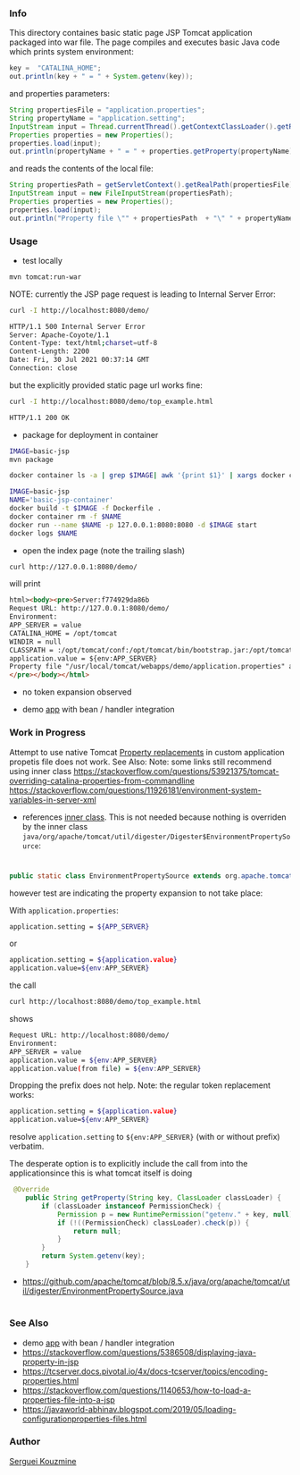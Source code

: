 ### Info

This directory containes basic static page JSP Tomcat application packaged into war file.
The page compiles and executes basic Java code which prints system environment:
```java
key =  "CATALINA_HOME";
out.println(key + " = " + System.getenv(key));
```
and properties parameters:

```java
String propertiesFile = "application.properties";
String propertyName = "application.setting";
InputStream input = Thread.currentThread().getContextClassLoader().getResourceAsStream(propertiesFile);
Properties properties = new Properties();
properties.load(input);
out.println(propertyName + " = " + properties.getProperty(propertyName));
```
and reads the contents of the local file:
```java
String propertiesPath = getServletContext().getRealPath(propertiesFile);
InputStream input = new FileInputStream(propertiesPath);
Properties properties = new Properties();
properties.load(input);
out.println("Property file \"" + propertiesPath  + "\" " + propertyName + " = " + properties.getProperty(propertyName));
```

### Usage
* test locally
```sh
mvn tomcat:run-war
```
NOTE: currently the JSP page request is leading to Internal Server Error:
```sh
curl -I http://localhost:8080/demo/
```
```sh
HTTP/1.1 500 Internal Server Error
Server: Apache-Coyote/1.1
Content-Type: text/html;charset=utf-8
Content-Length: 2200
Date: Fri, 30 Jul 2021 00:37:14 GMT
Connection: close
``` 
but the explicitly provided static page url works fine:
```sh
curl -I http://localhost:8080/demo/top_example.html
```
```sh
HTTP/1.1 200 OK
```
* package for deployment in container
```sh
IMAGE=basic-jsp
mvn package
```
```sh
docker container ls -a | grep $IMAGE| awk '{print $1}' | xargs docker container rm -f
```
```sh
IMAGE=basic-jsp 
NAME='basic-jsp-container'
docker build -t $IMAGE -f Dockerfile . 
docker container rm -f $NAME
docker run --name $NAME -p 127.0.0.1:8080:8080 -d $IMAGE start
docker logs $NAME
```
* open the index page (note the trailing slash)
```sh
curl http://127.0.0.1:8080/demo/
```
will print

```html
html><body><pre>Server:f774929da86b
Request URL: http://127.0.0.1:8080/demo/
Environment:
APP_SERVER = value
CATALINA_HOME = /opt/tomcat
WINDIR = null
CLASSPATH = :/opt/tomcat/conf:/opt/tomcat/bin/bootstrap.jar:/opt/tomcat/bin/tomcat-juli.jar
application.value = ${env:APP_SERVER}
Property file "/usr/local/tomcat/webapps/demo/application.properties" application.value = ${env:APP_SERVER}
</pre></body></html>
```
- no token expansion observed

 * demo [app](https://github.com/vborrego/jsp-example) with bean / handler integration
### Work in Progress

Attempt to use native Tomcat [Property replacements](https://tomcat.apache.org/tomcat-8.5-doc/config/systemprops.html#Property_replacements) in custom application propetis file does not work.
See Also:
Note: some links still recommend using inner class
https://stackoverflow.com/questions/53921375/tomcat-overriding-catalina-properties-from-commandline
https://stackoverflow.com/questions/11926181/environment-system-variables-in-server-xml
- references [inner class](https://github.com/apache/tomcat/blob/8.5.x/java/org/apache/tomcat/util/digester/Digester.java#L174). This is not needed because nothing is overriden by the inner class
`java/org/apache/tomcat/util/digester/Digester$EnvironmentPropertySource`:
 

# 
```java 
public static class EnvironmentPropertySource extends org.apache.tomcat.util.digester.EnvironmentPropertySource
```
however test are indicating the property expansion to not take place:

With `application.properties`:
```sh
application.setting = ${APP_SERVER}
```
or
```sh
application.setting = ${application.value}
application.value=${env:APP_SERVER}
```
the call
```sh
curl http://localhost:8080/demo/top_example.html

```
shows
```sh
Request URL: http://localhost:8080/demo/
Environment:
APP_SERVER = value
application.value = ${env:APP_SERVER}
application.value(from file) = ${env:APP_SERVER}
```
Dropping the prefix does not help. Note: the regular token replacement works:
```sh
application.setting = ${application.value}
application.value=${env:APP_SERVER} 
```
resolve `application.setting` to `${env:APP_SERVER}` (with or without prefix) verbatim.

The desperate option is to explicitly include the call from into the applicationsince this is what tomcat itself is doing
```java
 @Override
    public String getProperty(String key, ClassLoader classLoader) {
        if (classLoader instanceof PermissionCheck) {
            Permission p = new RuntimePermission("getenv." + key, null);
            if (!((PermissionCheck) classLoader).check(p)) {
                return null;
            }
        }
        return System.getenv(key);
    }
```
*  https://github.com/apache/tomcat/blob/8.5.x/java/org/apache/tomcat/util/digester/EnvironmentPropertySource.java
#

### See Also

  * demo [app](https://github.com/vborrego/jsp-example) with bean / handler integration
  * https://stackoverflow.com/questions/5386508/displaying-java-property-in-jsp
  * https://tcserver.docs.pivotal.io/4x/docs-tcserver/topics/encoding-properties.html
  * https://stackoverflow.com/questions/1140653/how-to-load-a-properties-file-into-a-jsp
  * https://javaworld-abhinav.blogspot.com/2019/05/loading-configurationproperties-files.html
### Author
[Serguei Kouzmine](kouzmine_serguei@yahoo.com)

